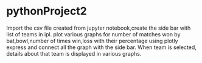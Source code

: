 # pythonProject2
Import the csv file created from jupyter notebook,create the side bar with list of teams in ipl. plot various graphs for number of matches won by bat,bowl,number of times win,loss with their percentage using plotly express and connect all the graph with the side bar. When team is selected, details about that team is displayed in various graphs.
